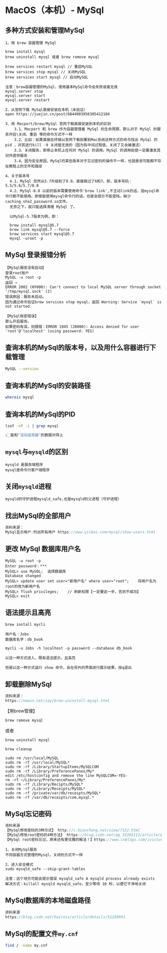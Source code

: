 # MacOS（本机）- MySql

## 多种方式安装和管理MySql

```mysql
1、用 brew 容器管理 MySql

brew install mysql
brew uninstall mysql 或者 brew remove mysql 

brew services restart mysql // 重启MySQL
brew services stop mysql // 关闭MySQL
brew services start mysql // 启动MySQL

注意：brew容器管理的MySql，使用基本MySql命令会失败或者无效
mysql.server stop
mysql.server start
mysql.server restart

2、从官网下载 MySql直接安装在本机（未验证）
open https://juejin.cn/post/6844903956305412104

3、用 Macport/brew/MySql 官网下载直接安装到本机的区别
	3.1、Macport 和 brew 作为容器管理着 MySql 的生命周期，那么对于 MySql 的服务开启\关闭、重启 等的命令方式不一样
	3.2、比如：如果直接在终端以官网下载部署到Mac系统这种方式的命令找出 MySql 的 pid ，对其进行kill -9 关闭是无效的（因为有中间过程值，关闭了又会被激活）
	3.3、关闭服务，即停止本机上任何对 MySql 的调用。MySql 的调用前提一定要激发其对外提供服务
	3.4、因为安全原因，MySql的某些版本对于忘记密码的操作不一样，也就是说可能都不存在教程上的文件和路径
	
4、关于版本号
  4.1、MySql 忽然从5.7升级到了8.0，直接跳过了6和7。即，版本号码：5.5/5.6/5.7/8.0
  4.2、MySql-8.0 以前的版本需要使用命令'brew link',不主动link的话，连mysql命令行都不能使用。即使能使用mysql命令行的话，也是会提示不能登陆，缺少caching_sha2_password.so文件。
  无奈之下，就只能选择清理 MySql 了。
  
  以MySql-5.7版本为例，即：
  
  brew install mysql@5.7
  brew link mysql@5.7 --force
  brew services start mysql@5.7
  mysql -uroot -p
```

## MySql 登录报错分析

```mysql
【MySql服务没有启动】
登录root账户
MySQL -u root -p
返回 →
ERROR 2002 (HY000): Can't connect to local MySQL server through socket '/tmp/mysql.sock' (2)
错误原因：服务未启动。
因为通过命令验证brew services stop mysql，返回 Warning: Service `mysql` is not started.

【MySql账密错误】
那么开启服务。
如果密码有误，则报错：ERROR 1045 (28000): Access denied for user 'root'@'localhost' (using password: YES)
```

## 查询本机的MySql的版本号，以及用什么容器进行下载管理

```bash
MySQL --version
```

## 查询本机的MySql的安装路径
```bash
whereis mysql
```

## 查询本机的MySql的PID

```bash
lsof -nP -i | grep mysql   

👆🏻能和"活动监视器"的数据对得上
```

## `mysql`与`mysqld`的区别

```
mysqld 是服务端程序
mysql是命令行客户端程序
```

## 关闭`mysqld`进程

```
mysqld的守护进程mysqld_safe,也是mysqld的父进程（守护进程）
```

## 找出MySql的全部用户

```javascript
资料来源：
MySql显示用户:列出所有用户 https://www.yiibai.com/mysql/show-users.html
```

## 更改 MySql 数据库用户名

```mysql
MySQL -u root -p
Enter password：***
MySQL> use MySQL;  选择数据库
Database changed
MySQL> update user set user="新用户名" where user="root";    将用户名为root的改为新用户名
MySQL> flush privileges;    // 刷新权限【一定要这一步，否则不成功】
MySQL> exit
```

## 语法提示且高亮

```bash
brew install mycli
```

```mysql
用户名：Jobs
数据库名字：db_book

mycli -u Jobs -h localhost -p password --database db_book
```

```
以这一种方式进入，既有语法提示，且高亮

但是以这一种方式运行 show 命令，会在另外的界面进行展示结果，按q退出
```


## 卸载删除MySql

```javascript
资料来源：
https://newsn.net/say/brew-uninstall-mysql.html
```

【用brew管理】

```bash
brew remove mysql 
```

或者 

```bash
brew uninstall mysql
```

```bash
brew cleanup
```

```mysql
sudo rm /usr/local/MySQL
sudo rm -rf /usr/local/MySQL*
sudo rm -rf /Library/StartupItems/MySQLCOM
sudo rm -rf /Library/PreferencePanes/My*
edit /etc/hostconfig and remove the line MySQLCOM=-YES-
rm -rf ~/Library/PreferencePanes/My*
sudo rm -rf /Library/Recipts/MySQL*
sudo rm -rf /Library/Receipts/MySQL*
sudo rm -rf /private/var/db/receipts/MySQL*
sudo rm -rf /var/db/receipts/com.mysql.*
```

## MySql忘记密码

```javascript
资料来源
【MySql修改密码的3种方式】 http://c.biancheng.net/view/7152.html
【MySql修改root密码的4种方法】 https://blog.csdn.net/qq_33285112/article/details/78982766
【MySql root密码忘记，原来还有更优雅的解法！】https://www.cnblogs.com/ivictor/p/9243259.html
```

```mysql
1、关闭MySql服务
不同容器方式管理的Mysql，关闭的方式不一样

2、进入安全模式
sudo mysqld_safe --skip-grant-tables

注意：这个地方可能会提示错误 mysqld_safe A mysqld process already exists
解决方式：killall mysqld mysqld_safe，至少等待 10 秒，以便它干净地关闭
```

## MySql数据库的本地磁盘路径

```javascript
资料来源 
https://blog.csdn.net/haiross/article/details/51258991
```

## MySql的配置文件`my.cnf`

```bash
find / -name my.cnf
```



















